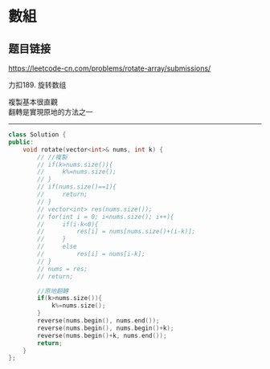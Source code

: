 # 數組

## 题目链接

https://leetcode-cn.com/problems/rotate-array/submissions/

力扣189. 旋转数组

複製基本很直觀    
翻轉是實現原地的方法之一
    
---------------------------------------

```cpp
class Solution {
public:
    void rotate(vector<int>& nums, int k) {
        // //複製
        // if(k>nums.size()){
        //     k%=nums.size();
        // }
        // if(nums.size()==1){
        //     return;
        // }
        // vector<int> res(nums.size());
        // for(int i = 0; i<nums.size(); i++){
        //     if(i-k<0){
        //         res[i] = nums[nums.size()+(i-k)];
        //     }
        //     else
        //         res[i] = nums[i-k];
        // }
        // nums = res;
        // return;

        //原地翻轉
        if(k>nums.size()){
            k%=nums.size();
        }
        reverse(nums.begin(), nums.end());
        reverse(nums.begin(), nums.begin()+k);
        reverse(nums.begin()+k, nums.end());
        return;
    }
};
```
